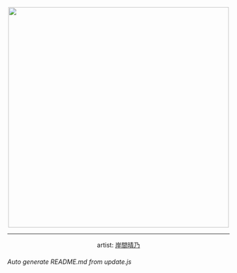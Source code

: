 
<p align="center">
  <img width="500" src="https://nekos.best/api/v2/neko/0559.png">
  <hr/>
  <center>
    artist: <a href="https://www.pixiv.net/en/artworks/93372230">岸間晴乃</a>
  </center>
</p>


###### Auto generate README.md from update.js

